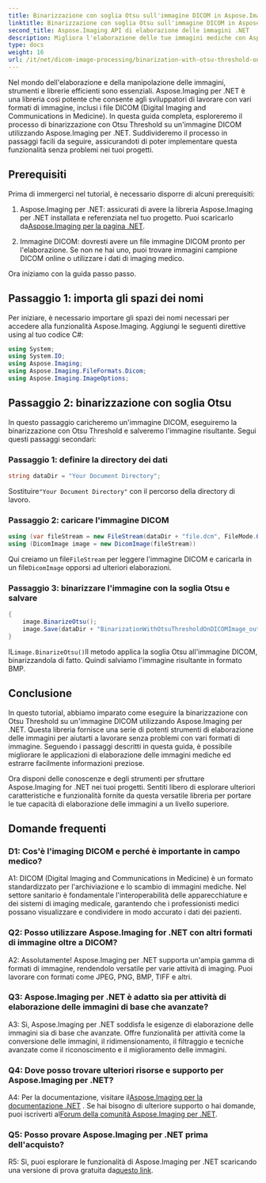 ```yaml
---
title: Binarizzazione con soglia Otsu sull'immagine DICOM in Aspose.Imaging per .NET
linktitle: Binarizzazione con soglia Otsu sull'immagine DICOM in Aspose.Imaging per .NET
second_title: Aspose.Imaging API di elaborazione delle immagini .NET
description: Migliora l'elaborazione delle tue immagini mediche con Aspose.Imaging per .NET. Scopri come eseguire la binarizzazione delle immagini DICOM utilizzando la soglia Otsu.
type: docs
weight: 16
url: /it/net/dicom-image-processing/binarization-with-otsu-threshold-on-dicom-image/
---
```

Nel mondo dell'elaborazione e della manipolazione delle immagini, strumenti e librerie efficienti sono essenziali. Aspose.Imaging per .NET è una libreria così potente che consente agli sviluppatori di lavorare con vari formati di immagine, inclusi i file DICOM (Digital Imaging and Communications in Medicine). In questa guida completa, esploreremo il processo di binarizzazione con Otsu Threshold su un'immagine DICOM utilizzando Aspose.Imaging per .NET. Suddivideremo il processo in passaggi facili da seguire, assicurandoti di poter implementare questa funzionalità senza problemi nei tuoi progetti.

## Prerequisiti

Prima di immergerci nel tutorial, è necessario disporre di alcuni prerequisiti:

1. Aspose.Imaging per .NET: assicurati di avere la libreria Aspose.Imaging per .NET installata e referenziata nel tuo progetto. Puoi scaricarlo da[Aspose.Imaging per la pagina .NET](https://releases.aspose.com/imaging/net/).

2. Immagine DICOM: dovresti avere un file immagine DICOM pronto per l'elaborazione. Se non ne hai uno, puoi trovare immagini campione DICOM online o utilizzare i dati di imaging medico.

Ora iniziamo con la guida passo passo.

## Passaggio 1: importa gli spazi dei nomi

Per iniziare, è necessario importare gli spazi dei nomi necessari per accedere alla funzionalità Aspose.Imaging. Aggiungi le seguenti direttive using al tuo codice C#:

```csharp
using System;
using System.IO;
using Aspose.Imaging;
using Aspose.Imaging.FileFormats.Dicom;
using Aspose.Imaging.ImageOptions;
```

## Passaggio 2: binarizzazione con soglia Otsu

In questo passaggio caricheremo un'immagine DICOM, eseguiremo la binarizzazione con Otsu Threshold e salveremo l'immagine risultante. Segui questi passaggi secondari:

### Passaggio 1: definire la directory dei dati

```csharp
string dataDir = "Your Document Directory";
```

 Sostituire`"Your Document Directory"` con il percorso della directory di lavoro.

### Passaggio 2: caricare l'immagine DICOM

```csharp
using (var fileStream = new FileStream(dataDir + "file.dcm", FileMode.Open, FileAccess.Read))
using (DicomImage image = new DicomImage(fileStream))
```

 Qui creiamo un file`FileStream` per leggere l'immagine DICOM e caricarla in un file`DicomImage` opporsi ad ulteriori elaborazioni.

### Passaggio 3: binarizzare l'immagine con la soglia Otsu e salvare

```csharp
{
    image.BinarizeOtsu();
    image.Save(dataDir + "BinarizationWithOtsuThresholdOnDICOMImage_out.bmp", new BmpOptions());
}
```

 IL`image.BinarizeOtsu()`Il metodo applica la soglia Otsu all'immagine DICOM, binarizzandola di fatto. Quindi salviamo l'immagine risultante in formato BMP.

## Conclusione

In questo tutorial, abbiamo imparato come eseguire la binarizzazione con Otsu Threshold su un'immagine DICOM utilizzando Aspose.Imaging per .NET. Questa libreria fornisce una serie di potenti strumenti di elaborazione delle immagini per aiutarti a lavorare senza problemi con vari formati di immagine. Seguendo i passaggi descritti in questa guida, è possibile migliorare le applicazioni di elaborazione delle immagini mediche ed estrarre facilmente informazioni preziose.

Ora disponi delle conoscenze e degli strumenti per sfruttare Aspose.Imaging for .NET nei tuoi progetti. Sentiti libero di esplorare ulteriori caratteristiche e funzionalità fornite da questa versatile libreria per portare le tue capacità di elaborazione delle immagini a un livello superiore.

## Domande frequenti

### D1: Cos'è l'imaging DICOM e perché è importante in campo medico?

A1: DICOM (Digital Imaging and Communications in Medicine) è un formato standardizzato per l'archiviazione e lo scambio di immagini mediche. Nel settore sanitario è fondamentale l'interoperabilità delle apparecchiature e dei sistemi di imaging medicale, garantendo che i professionisti medici possano visualizzare e condividere in modo accurato i dati dei pazienti.

### Q2: Posso utilizzare Aspose.Imaging for .NET con altri formati di immagine oltre a DICOM?

A2: Assolutamente! Aspose.Imaging per .NET supporta un'ampia gamma di formati di immagine, rendendolo versatile per varie attività di imaging. Puoi lavorare con formati come JPEG, PNG, BMP, TIFF e altri.

### Q3: Aspose.Imaging per .NET è adatto sia per attività di elaborazione delle immagini di base che avanzate?

A3: Sì, Aspose.Imaging per .NET soddisfa le esigenze di elaborazione delle immagini sia di base che avanzate. Offre funzionalità per attività come la conversione delle immagini, il ridimensionamento, il filtraggio e tecniche avanzate come il riconoscimento e il miglioramento delle immagini.

### Q4: Dove posso trovare ulteriori risorse e supporto per Aspose.Imaging per .NET?

A4: Per la documentazione, visitare il[Aspose.Imaging per la documentazione .NET](https://reference.aspose.com/imaging/net/) . Se hai bisogno di ulteriore supporto o hai domande, puoi iscriverti al[Forum della comunità Aspose.Imaging per .NET](https://forum.aspose.com/).

### Q5: Posso provare Aspose.Imaging per .NET prima dell'acquisto?

 R5: Sì, puoi esplorare le funzionalità di Aspose.Imaging per .NET scaricando una versione di prova gratuita da[questo link](https://releases.aspose.com/).